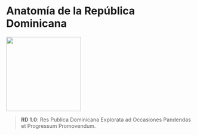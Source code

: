 # Anatomía de la República Dominicana

<img src="https://github.com/user-attachments/assets/c9a632b8-038d-4669-9ced-26f675ccb095" width="200"/>

> **RD 1.0**: Res Publica Dominicana Explorata ad Occasiones Pandendas et Progressum Promovendum.
